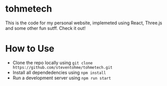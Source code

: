 # tohmetech
This is the code for my personal website, implemeted using React, Three.js and some other fun sutff. Check it out!

# How to Use
 - Clone the repo locally using `git clone https://github.com/steventohme/tohmetech.git`
 - Install all dependedencies using `npm install`
 - Run a development server using `npm run start`
